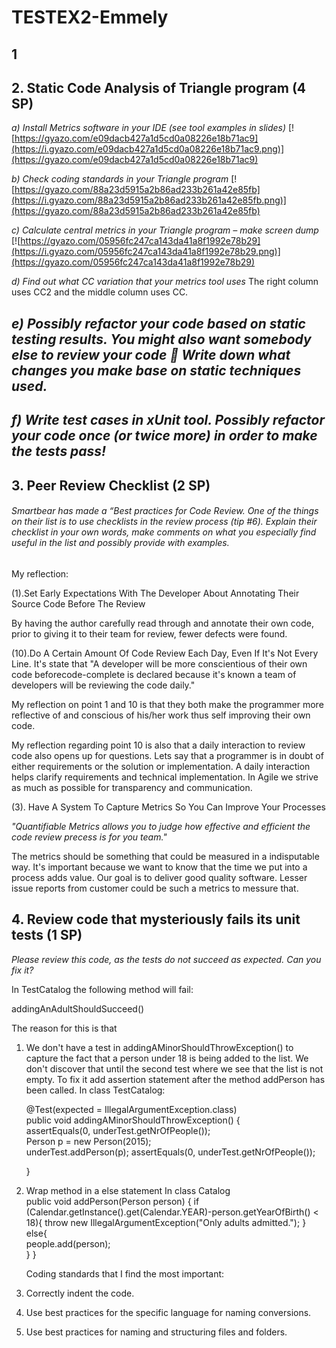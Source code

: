 # TESTEX2-Emmely
## 1
## 2. Static Code Analysis of Triangle program (4 SP) 
_*a) Install Metrics software in your IDE (see tool examples in slides)*_ 
[![https://gyazo.com/e09dacb427a1d5cd0a08226e18b71ac9](https://i.gyazo.com/e09dacb427a1d5cd0a08226e18b71ac9.png)](https://gyazo.com/e09dacb427a1d5cd0a08226e18b71ac9)

_*b) Check coding standards in your Triangle program*_
[![https://gyazo.com/88a23d5915a2b86ad233b261a42e85fb](https://i.gyazo.com/88a23d5915a2b86ad233b261a42e85fb.png)](https://gyazo.com/88a23d5915a2b86ad233b261a42e85fb)

_*c) Calculate central metrics in your Triangle program – make screen dump*_ 
[![https://gyazo.com/05956fc247ca143da41a8f1992e78b29](https://i.gyazo.com/05956fc247ca143da41a8f1992e78b29.png)](https://gyazo.com/05956fc247ca143da41a8f1992e78b29)

_*d) Find out what CC variation that your metrics tool uses*_
The right column uses CC2 and the middle column uses CC.

_*e) Possibly refactor your code based on static testing results. You might also want somebody else to review your code  Write down what changes you make base on static techniques used.*_ 
-

_*f) Write test cases in xUnit tool. Possibly refactor your code once (or twice more) in order to make the tests pass!*_
-




## 3. Peer Review Checklist (2 SP) 
###### *Smartbear has made a “Best practices for Code Review. One of the things on their list is to use checklists in the review process (tip #6). Explain their checklist in your own words, make comments on what you especially find useful in the list and possibly provide with examples.* 

My reflection:

(1).Set Early Expectations With The Developer About Annotating Their Source Code Before The Review

By having the author carefully read through and annotate their own code,
prior to giving it to their team for review, fewer defects were found.



(10).Do A Certain Amount Of Code Review Each Day, Even If It's Not Every Line.
It's state that "A developer will be more conscientious of their own code 
beforecode-complete is declared because it's known a team of developers will be reviewing the code daily."


My reflection on point 1 and 10 is that they both make the programmer more reflective of and conscious
of his/her work thus self improving their own code.

My reflection regarding point 10 is also that a daily interaction to review code also opens up for
questions. Lets say that a programmer is in doubt of either requirements or the solution or implementation.
A daily interaction helps clarify requirements and technical implementation.
In Agile we strive as much as possible for transparency and communication.


(3). Have A System To Capture Metrics So You Can Improve Your Processes

*"Quantifiable Metrics allows you to judge how effective and efficient the code review precess is for you team."*

The metrics should be something that could be measured in a indisputable way. It's important because we want to know that the time we put into a process adds value.
Our goal is to deliver good quality software. Lesser issue reports from customer could be such a metrics to messure that.



## 4. Review code that mysteriously fails its unit tests (1 SP) 
*Please review this code, as the tests do not succeed as expected. Can you fix it?*

In TestCatalog the following method will fail:

addingAnAdultShouldSucceed()

The reason for this is that 

1) We don't have a test in addingAMinorShouldThrowException() to capture the fact that a person under 18 is being added to the list.
We don't discover that until the second test where we see that the list is not empty.
To fix it add assertion statement after the method addPerson has been called.
In class TestCatalog:

    @Test(expected = IllegalArgumentException.class)     
	public void addingAMinorShouldThrowException() {         
		assertEquals(0, underTest.getNrOfPeople());          
		Person p = new Person(2015);         
		underTest.addPerson(p);
		assertEquals(0, underTest.getNrOfPeople());          
	
	}
	
2) Wrap method in a else statement
In class Catalog	
	public void addPerson(Person person) { 
		if (Calendar.getInstance().get(Calendar.YEAR)-person.getYearOfBirth() < 18){ 
			throw new IllegalArgumentException("Only adults admitted."); 
		}
		else{	
			people.add(person);     
		}
	}

	
	Coding standards that I find the most important:
	
1) Correctly indent the code.
2) Use best practices for the specific language for naming conversions.
3) Use best practices for naming and structuring files and folders.





